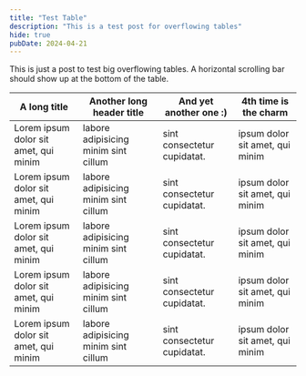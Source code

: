 ```yaml
---
title: "Test Table"
description: "This is a test post for overflowing tables"
hide: true
pubDate: 2024-04-21
---
```


This is just a post to test big overflowing tables.
A horizontal scrolling bar should show up at the bottom of the table.

| A long title | Another long header title | And yet another one :)| 4th time is the charm|
|---|---|---|---| 
| Lorem ipsum dolor sit amet, qui minim  | labore adipisicing minim sint cillum|  sint consectetur cupidatat.| ipsum dolor sit amet, qui minim |
| Lorem ipsum dolor sit amet, qui minim  | labore adipisicing minim sint cillum|  sint consectetur cupidatat.| ipsum dolor sit amet, qui minim |
| Lorem ipsum dolor sit amet, qui minim  | labore adipisicing minim sint cillum|  sint consectetur cupidatat.| ipsum dolor sit amet, qui minim |
| Lorem ipsum dolor sit amet, qui minim  | labore adipisicing minim sint cillum|  sint consectetur cupidatat.| ipsum dolor sit amet, qui minim |
| Lorem ipsum dolor sit amet, qui minim  | labore adipisicing minim sint cillum|  sint consectetur cupidatat.| ipsum dolor sit amet, qui minim |

